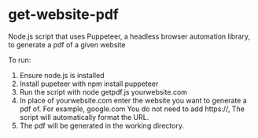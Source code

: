 # get-website-pdf
Node.js script that uses Puppeteer, a headless browser automation library, to generate a pdf of a given website 

To run: 

1. Ensure node.js is installed
2. Install pupeteer with npm install puppeteer
3. Run the script with node getpdf.js yourwebsite.com
4. In place of yourwebsite.com enter the website you want to generate a pdf of. For example, google.com You do not need to add https://, The script will automatically format the URL. 
5. The pdf will be generated in the working directory. 
